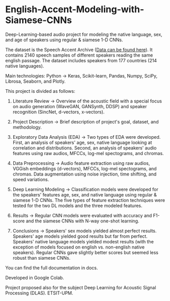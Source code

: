 # English-Accent-Modeling-with-Siamese-CNNs

Deep-Learning-based audio project for modeling the native language, sex, and age of speakers using regular & siamese 1-D CNNs.

The dataset is the Speech Accent Archive ([Data can be found here](https://www.kaggle.com/rtatman/speech-accent-archive)). It contains 2140 speech samples of different speakers reading the same english passage. The dataset includes speakers from 177 countries (214 native languages).

Main technologies: Python -> Keras, Scikit-learn, Pandas, Numpy, SciPy, Librosa, Seaborn, and Plotly.


This project is divided as follows:

1. Literature Review -> Overview of the acoustic field with a special focus on audio generation (WaveGAN, GANSynth, DDSP) and speaker recognition (SincNet, d-vectors, x-vectors).

2. Project Description -> Brief description of project's goal, dataset, and methodology.

3. Exploratory Data Analysis (EDA) -> Two types of EDA were developed. First, an analysis of speakers' age, sex, native language looking at correlation and distributions. Second, an analysis of speakers' audio features using raw audios, MFCCs, log-mel spectograms, and chromas.

4. Data Preprocessing -> Audio feature extraction using raw audios, VGGish embeddings (d-vectors), MFCCs, log-mel spectograms, and chromas. Data augmentation using noise injection, time shifting, and speed variations.

5. Deep Learning Modeling ->  Classification models were developed for the speakers' features age, sex, and native language using regular & siamese 1-D CNNs. The five types of feature extraction techniques were tested for the two DL models and the three modeled features.

6. Results -> Regular CNN models were evaluated with accuracy and F1-score and the siamese CNNs with N-way one-shot learning.

7. Conclusions -> Speakers' sex models yielded almost perfect results. Speakers' age models yielded good results but far from perfect. Speakers' native language models yielded modest results (with the exception of models focused on english vs. non-english native speakers). Regular CNNs gave slightly better scores but seemed less robust than siamese CNNs.

You can find the full documentation in docs. 

Developed in Google Colab.

Project proposed also for the subject Deep Learning for Acoustic Signal Processing (DLAS). ETSIT-UPM.

